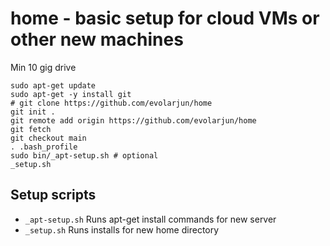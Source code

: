 # home - basic setup for cloud VMs or other new machines

Min 10 gig drive
```
sudo apt-get update
sudo apt-get -y install git
# git clone https://github.com/evolarjun/home
git init .
git remote add origin https://github.com/evolarjun/home
git fetch
git checkout main
. .bash_profile
sudo bin/_apt-setup.sh # optional
_setup.sh
```
Setup scripts
-------------
- `_apt-setup.sh` Runs apt-get install commands for new server
- `_setup.sh`     Runs installs for new home directory
